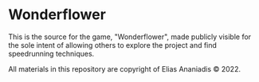 # Wonderflower
 
This is the source for the game, "Wonderflower", made publicly visible for the sole intent of allowing others to explore the project and find speedrunning techniques.

All materials in this repository are copyright of Elias Ananiadis © 2022.
